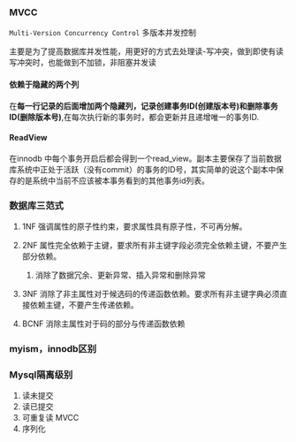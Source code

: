 ### MVCC

`Multi-Version Concurrency Control` 多版本并发控制

主要是为了提高数据库并发性能，用更好的方式去处理读-写冲突，做到即使有读写冲突时，也能做到不加锁，非阻塞并发读

#### **依赖于隐藏的两个列**

在**每一行记录的后面增加两个隐藏列，记录创建事务ID(创建版本号)和删除事务ID(删除版本号)**,在每次执行新的事务时，都会更新并且递增唯一的事务ID.

#### **ReadView**

在innodb 中每个事务开启后都会得到一个read_view。副本主要保存了当前数据库系统中正处于活跃（没有commit）的事务的ID号，其实简单的说这个副本中保存的是系统中当前不应该被本事务看到的其他事务id列表。

### 数据库三范式

1. 1NF 强调属性的原子性约束，要求属性具有原子性，不可再分解。

2. 2NF 属性完全依赖于主键，要求所有非主键字段必须完全依赖主键，不要产生部分依赖。
   1. 消除了数据冗余、更新异常、插入异常和删除异常

3. 3NF 消除了非主属性对于候选码的传递函数依赖。要求所有非主键字典必须直接依赖主键，不要产生传递依赖。

4. BCNF 消除主属性对于码的部分与传递函数依赖

### myism，innodb区别

### Mysql隔离级别

1. 读未提交
2. 读已提交
3. 可重复读    MVCC
4. 序列化
